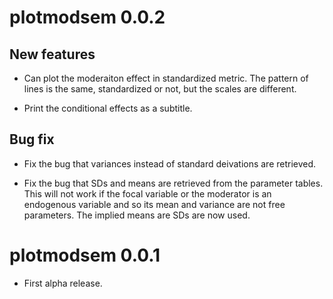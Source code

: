 # plotmodsem 0.0.2

## New features

- Can plot the moderaiton effect in standardized metric. The pattern of lines
  is the same, standardized or not, but the scales are different.

- Print the conditional effects as a subtitle.

## Bug fix

- Fix the bug that variances instead of standard deivations are retrieved.

- Fix the bug that SDs and means are retrieved from the parameter tables. This 
  will not work if the focal variable or the moderator is an endogenous variable
  and so its mean and variance are not free parameters. The implied means are 
  SDs are now used.

# plotmodsem 0.0.1

- First alpha release.
